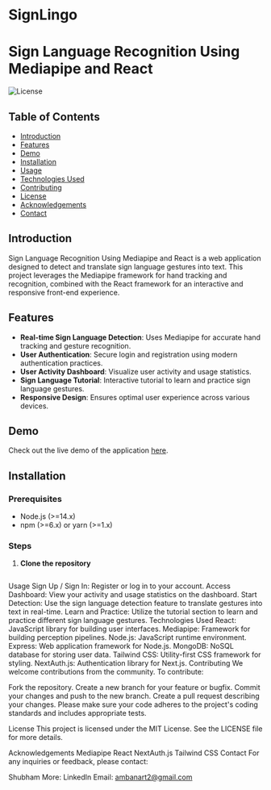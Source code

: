 # SignLingo
# Sign Language Recognition Using Mediapipe and React

![License](https://img.shields.io/badge/license-MIT-blue.svg)

## Table of Contents

- [Introduction](#introduction)
- [Features](#features)
- [Demo](#demo)
- [Installation](#installation)
- [Usage](#usage)
- [Technologies Used](#technologies-used)
- [Contributing](#contributing)
- [License](#license)
- [Acknowledgements](#acknowledgements)
- [Contact](#contact)

## Introduction

Sign Language Recognition Using Mediapipe and React is a web application designed to detect and translate sign language gestures into text. This project leverages the Mediapipe framework for hand tracking and recognition, combined with the React framework for an interactive and responsive front-end experience.

## Features

- **Real-time Sign Language Detection**: Uses Mediapipe for accurate hand tracking and gesture recognition.
- **User Authentication**: Secure login and registration using modern authentication practices.
- **User Activity Dashboard**: Visualize user activity and usage statistics.
- **Sign Language Tutorial**: Interactive tutorial to learn and practice sign language gestures.
- **Responsive Design**: Ensures optimal user experience across various devices.

## Demo

Check out the live demo of the application [here](#).

## Installation

### Prerequisites

- Node.js (>=14.x)
- npm (>=6.x) or yarn (>=1.x)

### Steps

1. **Clone the repository**

   ```bash
Usage
Sign Up / Sign In: Register or log in to your account.
Access Dashboard: View your activity and usage statistics on the dashboard.
Start Detection: Use the sign language detection feature to translate gestures into text in real-time.
Learn and Practice: Utilize the tutorial section to learn and practice different sign language gestures.
Technologies Used
React: JavaScript library for building user interfaces.
Mediapipe: Framework for building perception pipelines.
Node.js: JavaScript runtime environment.
Express: Web application framework for Node.js.
MongoDB: NoSQL database for storing user data.
Tailwind CSS: Utility-first CSS framework for styling.
NextAuth.js: Authentication library for Next.js.
Contributing
We welcome contributions from the community. To contribute:

Fork the repository.
Create a new branch for your feature or bugfix.
Commit your changes and push to the new branch.
Create a pull request describing your changes.
Please make sure your code adheres to the project's coding standards and includes appropriate tests.

License
This project is licensed under the MIT License. See the LICENSE file for more details.

Acknowledgements
Mediapipe
React
NextAuth.js
Tailwind CSS
Contact
For any inquiries or feedback, please contact:

Shubham More: LinkedIn
Email: ambanart2@gmail.com
